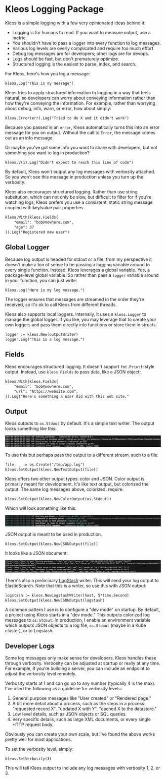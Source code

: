 # Kleos Logging Package

Kleos is a simple logging with a few very opinionated ideas behind it:

* Logging is for humans to read.  If you want to measure output, use a metric.
* You shouldn't have to pass a logger into every function to log messages.
* Various log levels are overly complicated and require too much effort.
* Debug log messages are for developers; other logs are for devops.
* Logs should be fast, but don't prematurely optimize.
* Structured logging is the easiest to parse, index, and search.

For Kleos, here's how you log a message:

    kleos.Log("This is my message")

Kleos tries to apply structured information to logging in a way that feels natural, so
developers can worry about conveying information rather than how they're conveying the
information. For example, rather than worrying about debug, info, warn, or error, how
about simply:

    kleos.Error(err).Log("Tried to do X and it didn't work")

Because you passed in an `error`, Kleos automatically turns this into an error message for
you on output. Without the call to `Error`, the message comes out as an info message.

Or maybe you've got some info you want to share with developers, but not something you
want to log in production?

    kleos.V(1).Log("Didn't expect to reach this line of code")

By default, Kleos won't output any log messages with verbosity attached. So you won't see
this message in production unless you turn up the verbosity.

Kleos also encourages structured logging. Rather than use string subsitution, which can
not only be slow, but difficult to filter for if you're watching logs, Kleos prefers you
use a consistent, static string message coupled with key/value pair properties.

    kleos.With(kleos.Fields{
        "email": "bob@nowhere.com", 
        "age": 37
    }).Log("Registered new user")

## Global Logger

Because log output is headed for stdout or a file, from my perspective it doesn't make a
ton of sense to be passing a logging variable around to every single function. Instead,
Kleos leverages a global variable. Yes, a package-level global variable. So rather than
pass a `logger` variable around in your function, you can just write:

    kleos.Log("Here is my log message.")

The logger ensures that messages are streamed in the order they're received, so it's ok
to call Kleos from different threads.

Kleos also supports local loggers. Internally, it uses a `kleos.Logger` to manage the
global logger. If you like, you may leverage that to create your own loggers and pass
them directly into functions or store them in structs.

    logger := kleos.New(outputWriter)
    logger.Log("This is a log message.")

## Fields

Kleos encourages structured logging. It doesn't support `fmt.Printf`-style output.
Instead, use `kleos.Fields` to pass data, like a JSON object:

    kleos.With(kleos.Fields{
        "email": "bob@nowhere.com",
        "url": "https://website.com",
    }).Log("Here's something a user did with this web site."

## Output

Kleos outputs to `os.Stdout` by default. It's a simple text writer. The output looks
something like this:

![Log text output](docs/text_output.png?raw=true "Log text output")

To use this but perhaps pass the output to a different stream, such to a file:

    file, _ := os.Create("/tmp/app.log")
    kleos.SetOutput(kleos.NewTextOutput(file))

Kleos offers two other output types:  color and JSON. Color output is primarily meant for
development. It's like text output, but colorized the output. The same log messages
above, colorized, require:

    kleos.SetOutput(kleos.NewColorOutput(os.Stdout))

Which will look something like this:

![Log color output](docs/color_output.png?raw=true "Log color output")

JSON output is meant to be used in production.

    kleos.SetOutput(kleos.NewJSONOutput(file))

It looks like a JSON document:

![Log JSON output](docs/json_output.png?raw=true "Log JSON output")

There's also a preliminary [LogStash](https://www.elastic.co/logstash) writer. This will
send your log output to ElasticSearch. Note that this is a writer, so use this with
JSON output:

    logstash := kleos.NewLogstashWriter(host, 5*time.Second)
    kleos.SetOutput(kleos.NewJSONOutput(logstash)

A common pattern I use is to configure a "dev mode" on startup.  By default, a project
using Kleos starts in a "dev mode."  This outputs colorized log messages to `os.Stdout`.
In production, I enable an environment variable which outputs JSON objects to a log file,
`os.Stdout` (maybe in a Kube cluster), or to Logstash.

## Developer Logs

Some log messages only make sense for developers. Kleos handles these through verbosity.
Verbosity can be adjusted at startup or really at any time. For example, if you're
building a server, you can include an endpoint to adjust the verbosity level remotely.

Verbosity starts at 1 and can go up to any number (typically 4 is the max). I've used
the following as a guideline for verbosity levels:

1. General purpose messages like "User created" or "Rendered page."
2. A bit more detail about a process, such as the steps in a process: "requested record X",
   "updated X with Y", "cached X to the datastore."
3. Low level details, such as JSON objects or SQL queries.
4. Very specific details, such as large XML documents, or every single HTTP request body.

Obviously you can create your own scale, but I've found the above works pretty well for
most applications.

To set the verbosity level, simply:

    kleos.SetVerbosity(3)

This will tell Kleos output to include any log messages with verbosity 1, 2, or 3.

